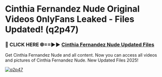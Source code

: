 # Cinthia Fernandez Nude Original Videos 0nlyFans Leaked - Files Updated! (q2p47)

<h3>🔴 CLICK HERE 🌐==►► <a href="https://tinyurl.com/5h6xmrr3" rel="nofollow">Cinthia Fernandez Nude Updated Files</a></h3>

Get Cinthia Fernandez Nude and all content. Now you can access all videos and pictures of Cinthia Fernandez Nude. New Updated Files 2025!

[![q2p47](https://i.imgur.com/KVD873Z.gif)](https://tinyurl.com/5h6xmrr3)
